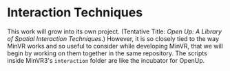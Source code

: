 # Interaction Techniques

  This work will grow into its own project.  (Tentative Title:  *Open Up: A Library of Spatial Interaction Techniques*.)  However, it is so closely tied to the way MinVR works and so useful to consider while developing MinVR, that we will begin by working on them together in the same repository.  The scripts inside MinVR3's `interaction` folder are like the incubator for OpenUp.
